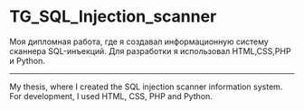 # TG_SQL_Injection_scanner
Моя дипломная работа, где я создавал информационную систему сканнера SQL-инъекций.
Для разработки я использовал HTML,CSS,PHP и Python.
___________________________________________________________________________________
My thesis, where I created the SQL injection scanner information system.
For development, I used HTML, CSS, PHP and Python.
